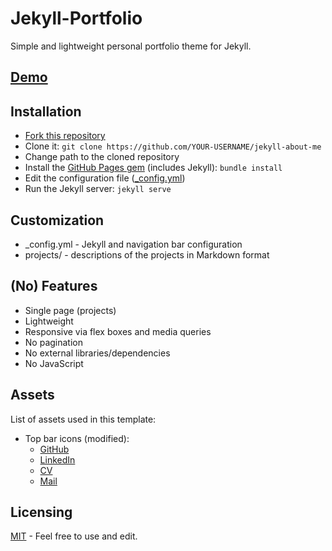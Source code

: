 # Jekyll-Portfolio

Simple and lightweight personal portfolio theme for Jekyll.

## [Demo](http://jsidrach.github.io/jekyll-about-me/)

## Installation

- [Fork this repository](https://github.com/jsidrach/jekyll-about-me/fork)
- Clone it: `git clone https://github.com/YOUR-USERNAME/jekyll-about-me`
- Change path to the cloned repository
- Install the [GitHub Pages gem](https://pages.github.com/) (includes Jekyll): `bundle install`
- Edit the configuration file ([_config.yml](_config.yml))
- Run the Jekyll server: `jekyll serve`

## Customization

* _config.yml - Jekyll and navigation bar configuration
* projects/ - descriptions of the projects in Markdown format

## (No) Features

- Single page (projects)
- Lightweight
- Responsive via flex boxes and media queries
- No pagination
- No external libraries/dependencies
- No JavaScript

## Assets

List of assets used in this template:

* Top bar icons (modified):
    * [GitHub](https://www.iconfinder.com/icons/107105/github_square_icon)
    * [LinkedIn](https://www.iconfinder.com/icons/294706/circle_linkedin_icon)
    * [CV](https://www.iconfinder.com/icons/299090/file_word_icon)
    * [Mail](https://www.iconfinder.com/icons/287559/mail_icon)

## Licensing

[MIT](LICENSE) - Feel free to use and edit.
